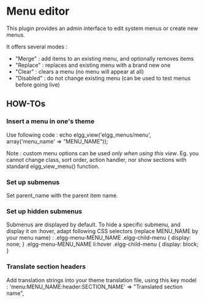 # Menu editor

This plugin provides an admin interface to edit system menus or create new menus.

It offers several modes :
- "Merge" : add items to an existing menu, and optionally removes items
- "Replace" : replaces and existing menu with a brand new one
- "Clear" : clears a menu (no menu will appear at all)
- "Disabled" : do not change existing menu (can be used to test menus before going live)


## HOW-TOs

### Insert a menu in one's theme
Use following code :
	echo elgg_view('elgg_menus/menu', array('menu_name' => "MENU_NAME"));

Note : custom menu options can be used *only when using this view*.
Eg. you cannot change class, sort order, action handler, nor show sections with standard elgg_view_menu() function.


### Set up submenus
Set parent_name with the parent item name.

### Set up hidden submenus
Submenus are displayed by default. To hide a specific submenu, and display it on :hover, adapt following CSS selectors (replace MENU_NAME by your menu name) :
	.elgg-menu-MENU_NAME .elgg-child-menu { display: none; }
	.elgg-menu-MENU_NAME li:hover .elgg-child-menu { display: block; }

### Translate section headers
Add translation strings into your theme translation file, using this key model : 
	'menu:MENU_NAME:header:SECTION_NAME' => "Translated section name",


